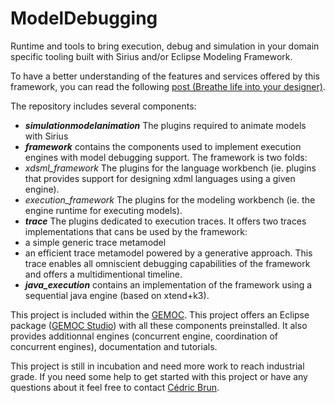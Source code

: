 # ModelDebugging
Runtime and tools to bring execution, debug and simulation in your domain specific tooling built with Sirius and/or Eclipse Modeling Framework.

To have a better understanding of the features and services offered by this framework, you can read the following [post (Breathe life into your designer)](http://gemoc.org/breathe-life-into-your-designer/).

The repository includes several components:
- ___simulationmodelanimation___ The plugins required to animate models with Sirius
- ___framework___ contains the components used to implement execution engines with model debugging support. The framework is two folds: 
 - *xdsml_framework* The plugins for the language workbench (ie. plugins that provides support for designing xdml languages using a given engine). 
 - *execution_framework* The plugins for the modeling workbench (ie. the engine runtime for executing models).
- ___trace___ The plugins dedicated to execution traces. It offers two traces implementations that cans be used by the framework:
 - a simple generic trace metamodel 
 - an efficient trace metamodel powered by a generative approach. This trace enables all omniscient debugging capabilities of the framework and offers a multidimentional timeline.
- ___java_execution___ contains an implementation of the framework using a sequential java engine (based on xtend+k3). 

This project is included within the [GEMOC](http://gemoc.org/ "GEMOC Homepage"). This project offers an Eclipse package ([GEMOC Studio](http://gemoc.org/studio-download/)) with all these components preinstalled. It also provides additionnal engines (concurrent engine, coordination of concurrent engines), documentation and tutorials.



This project is still in incubation and need more work to reach industrial grade. If you need some help to get started with this project or have any questions about it feel free to contact [Cédric Brun](mailto:cedric.brun@obeo.fr).
